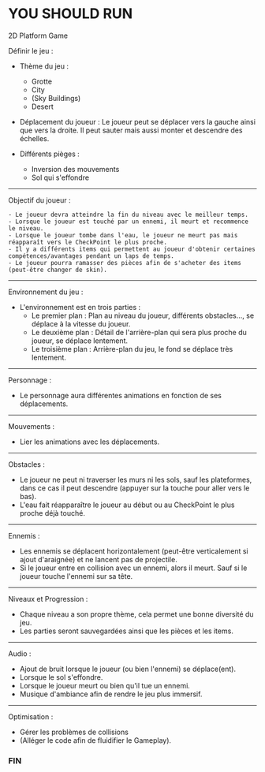 # YOU SHOULD RUN
 2D Platform Game

Définir le jeu :

- Thème du jeu :
	- Grotte
	- City
	- (Sky Buildings)
	- Desert

- Déplacement du joueur :
	Le joueur peut se déplacer vers la gauche ainsi que vers la droite. Il peut sauter mais aussi monter et descendre des échelles.

- Différents pièges :
	- Inversion des mouvements
	- Sol qui s'effondre

_______________

Objectif du joueur :

	- Le joueur devra atteindre la fin du niveau avec le meilleur temps.
	- Lorsque le joueur est touché par un ennemi, il meurt et recommence le niveau.
	- Lorsque le joueur tombe dans l'eau, le joueur ne meurt pas mais réapparaît vers le CheckPoint le plus proche.
	- Il y a différents items qui permettent au joueur d'obtenir certaines compétences/avantages pendant un laps de temps.
	- Le joueur pourra ramasser des pièces afin de s'acheter des items (peut-être changer de skin).

_______________

Environnement du jeu :

- L'environnement est en trois parties :
	- Le premier plan : Plan au niveau du joueur, différents obstacles..., se déplace à la vitesse du joueur.
	- Le deuxième plan : Détail de l'arrière-plan qui sera plus proche du joueur, se déplace lentement.
	- Le troisième plan : Arrière-plan du jeu, le fond se déplace très lentement.

_______________

Personnage :

- Le personnage aura différentes animations en fonction de ses déplacements.

_______________

Mouvements :

- Lier les animations avec les déplacements.

_______________

Obstacles :

- Le joueur ne peut ni traverser les murs ni les sols, sauf les plateformes, dans ce cas il peut descendre (appuyer sur la touche pour aller vers le bas).
- L'eau fait réapparaître le joueur au début ou au CheckPoint le plus proche déjà touché.

_______________

Ennemis :

- Les ennemis se déplacent horizontalement (peut-être verticalement si ajout d'araignée) et ne lancent pas de projectile.
- Si le joueur entre en collision avec un ennemi, alors il meurt. Sauf si le joueur touche l'ennemi sur sa tête.

_______________

Niveaux et Progression :

- Chaque niveau a son propre thème, cela permet une bonne diversité du jeu.
- Les parties seront sauvegardées ainsi que les pièces et les items.

_______________

Audio :

- Ajout de bruit lorsque le joueur (ou bien l'ennemi) se déplace(ent).
- Lorsque le sol s'effondre.
- Lorsque le joueur meurt ou bien qu'il tue un ennemi.
- Musique d'ambiance afin de rendre le jeu plus immersif.

_______________

Optimisation :

- Gérer les problèmes de collisions
- (Alléger le code afin de fluidifier le Gameplay).


### FIN ###
